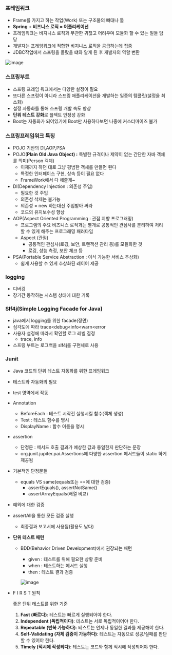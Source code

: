 ### 프레임워크

- Frame를 가지고 하는 작업(Work) 또는 구조물의 뼈대나 툴
- **Spring + 비즈니스 로직 = 어플리케이션**
- 프레임워크는 비지니스 로직과 무관한 귀찮고 어려우며 모듈화 할  수 있는 일들 담당
- 개발자는 프레임워크에 적합한 비지니스 로직을 공급하는데 집중
- JDBC작업에서 스프링을 몰랐을 떄와 알게 된 후 개발자의 역할 변환

![image](https://github.com/user-attachments/assets/8ebd0e0c-b476-49a3-a16c-f08d84193e0e)


### 스프링부트

- 스프링 프레임 워크에서는 다양한 설정이 필요
- 또다른 스프링이 아니라 스프링 애플리케이션을 개발하는 일종의 템플릿(설정을 최소화)
- 설정 자동화를 통해 스프링 개발 속도 향상
- **단위 테스트 강화**로 플젝트 안정성 강화
- Boot는 자동화가 되어있기에 Boot만 사용하다보면 나중에 커스터마이즈 불가

### 스프링프레임워크 특징

- POJO 기반의 DI,AOP,PSA
- POJO(**Plain Old Java Object) :**  특별한 규격이나 제약이 없는 간단한 자바 객체를 의미(Person 객체)
    - 이제까지 하던 대로 그냥 평범한 객체를 만들면 된다
    - 특정한 인터페이스 구현, 상속 등이 필요 없다
    - FrameWork에서 다 해줄게~
- DI(Dependency Injection : 의존성 주입)
    - 필요한 것 주입
    - 의존성 삭제는 불가능
    - 의존성 = new 하는대신 주입받아 써라
    - 코드의 유지보수성 향상
- AOP(Aspect Oriented Programming : 관점 지향 프로그래밍)
    - 프로그램의 주요 비즈니스 로직과는 별개로 공통적인 관심사를 분리하여 처리할 수 있게 해주는 프로그래밍 패러다임
    - Aspect (관점)
        - 공통적인 관심사(로깅, 보안, 트랜잭션 관리 등)를 모듈화한 것
        - 로깅, 성능 측정, 보안 체크 등
- PSA(Portable Service Abstraction : 이식 가능한 서비스 추상화)
    - 쉽게 사용할 수 있게 추상화된 레이어 제공

### logging

- 디버깅
- 장기간 동작하는 시스템 상태에 대한 기록

### **Slf4j(Simple Logging Facade for Java)**

- java에서 logging를 위한 facade(정면)
- 심각도에 따라 trace<debug<info<warn<error
- 사용자 설정에 따라서 확인할 로그 레벨 결정
    - trace, info
- 스프링 부트는 로그백을 slf4j를 구현체로 사용

### Junit

- Java 코드의 단위 테스트 자동화를 위한 프레임워크
- 테스트와 자동화의 필요
- test 영역에서 작동
- Annotation
    - BeforeEach : 테스트 시작전 실행시킬 함수(객체 생성)
    - Test : 테스트 함수를 명시
    - DisplayName : 함수 이름을 명시
- assertion
    - 단정문 : 메서드 호출 결과가 예상한 값과 동일한지 판단하는 문장
    - org.junit.jupiter.pai.Assertions에 다양한 assertion 메서드들이 static 하게 제공됨
- 기본적인 단정문들
    - equals VS same(equals또는 ==에 대한 검증)
        - assertEquals(), assertNotSame()
        - assertArrayEquals(배열 비교)
- 예외에 대한 검증
- assertAll을 통한 모든 검증 실행
    - 최종결과 보고서에 사용됨(활용도 낮다)
- **단위 테스트 패턴**
    - BDD(Behavior Driven Development)에서 권장되는 패턴
        - given : 테스트를 위해 필요한 상황 준비
        - when : 테스트하는 메서드 실행
        - then : 테스트 결과 검증
        
        ![image](https://github.com/user-attachments/assets/b09a8dd6-1639-4c7f-bf6b-38c73fd3b3ad)


        
- F I R S T 원칙
    
    좋은 단위 테스트를 위한 기준
    
    1. **Fast (빠르다)**: 테스트는 빠르게 실행되어야 한다.
    2. **Independent (독립적이다)**: 테스트는 서로 독립적이어야 한다.
    3. **Repeatable (반복 가능하다)**: 테스트는 언제나 동일한 결과를 제공해야 한다.
    4. **Self-Validating (자체 검증이 가능하다)**: 테스트는 자동으로 성공/실패를 판단할 수 있어야 한다.
    5. **Timely (적시에 작성되다)**: 테스트는 코드와 함께 적시에 작성되어야 한다.
